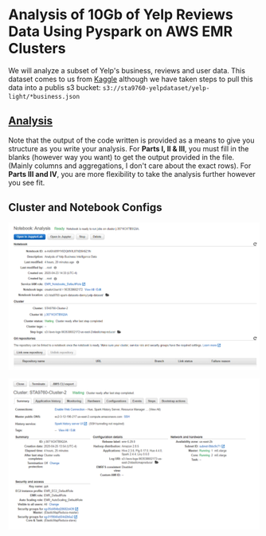 # Analysis of 10Gb of Yelp Reviews Data Using Pyspark on AWS EMR Clusters

We will analyze a subset of Yelp's business, reviews and user data. This dataset comes to us from [Kaggle](https://www.kaggle.com/yelp-dataset/yelp-dataset) although we have taken steps to pull this data into a publis s3 bucket: `s3://sta9760-yelpdataset/yelp-light/*business.json`

## [Analysis](https://github.com/dannyhuang994/sta9760_yelp_analysis/blob/master/Analysis.ipynb)

Note that the output of the code written is provided as a means to give you structure as you write your analysis. For **Parts I, II & III**, you must fill in the blanks (however way you want) to get the output provided in the file. (Mainly columns and aggregations, I don't care about the exact rows). For **Parts III and IV**, you are more flexibility to take the analysis further however you see fit.

## Cluster and Notebook Configs

![notebook](https://github.com/dannyhuang994/sta9760_yelp_analysis/blob/master/Asset/notebook.png?raw=true)


![cluster](https://github.com/dannyhuang994/sta9760_yelp_analysis/blob/master/Asset/cluster%20summary.png?raw=true)

